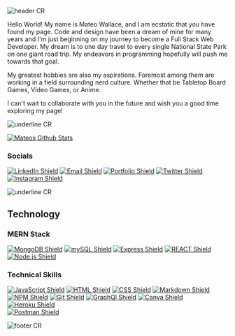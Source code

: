 <!-- Kudos for finding this note!
As a reward for finding it, heres a fun fact!
The first D&D campaign I ever ran was called Dawn's Ascension-->

![header CR](https://capsule-render.vercel.app/api?type=waving&color=gradient&customColorList=12&height=170&section=header&reversal=true&text=Mateo%20Wallace&fontAlignY=33&animation=fadeIn)

Hello World! My name is Mateo Wallace, and I am ecstatic that you have found my page. Code and design have been a dream of mine for many years and I'm just beginning on my journey to become a Full Stack Web Developer.
My dream is to one day travel to every single National State Park on one giant road trip. My endeavors in programming hopefully will push me towards that goal.

My greatest hobbies are also my aspirations. Foremost among them are working in a field surrounding nerd culture. Whether that be Tabletop Board Games, Video Games, or Anime.

I can't wait to collaborate with you in the future and wish you a good time exploring my page!

![underline CR](https://capsule-render.vercel.app/api?type=rect&color=gradient&customColorList=12&height=1&reversal=true)

<!-- This link is my personal vercel link. If you want to copy the same style please edit the version in the note below. Just replace where it says "YourGithubUsername" with your username -->
<!-- [![Your Github Stats](https://github-readme-stats.vercel.app/api?username=YourGithubUsername&count_private=true&show_icons=true&theme=github_dark)](https://github.com/YourGithubUsername) -->

[![Mateos Github Stats](https://github-readme-stats-git-master-mateo-wallace.vercel.app/api?username=Mateo-Wallace&count_private=true&show_icons=true&theme=github_dark)](https://github.com/Mateo-Wallace)

<!-- [![Mateos github stats](https://github-readme-stats.vercel.app/api?username=Mateo-Wallace&count_private=true&show_icons=true&theme=github_dark)](https://github.com/anuraghazra/github-readme-stats) -->

### Socials

[![LinkedIn Shield](https://img.shields.io/badge/LinkedIn-0A66C2?style=flat-square&logo=linkedin&logoColor=white)](https://www.linkedin.com/in/mateo-wallace-57931b254/)
[![Email Shield](https://img.shields.io/badge/Gmail-EA4335?style=flat-square&logo=gmail&logoColor=white)](mailto:mateo.t.wallace@gmail.com)
[![Portfolio Shield](https://img.shields.io/badge/Portfolio-181717?style=flat-square&logo=playCanvas&logoColor=white)](https://mateo-wallace.github.io/)
[![Twitter Shield](https://img.shields.io/badge/Twitter-1DA1F2?style=flat-square&logo=twitter&logoColor=white)](https://twitter.com/Magic_Man_Mateo)
[![Instagram Shield](https://img.shields.io/badge/Instagram-E4405F?style=flat-square&logo=instagram&logoColor=white)](https://www.instagram.com/mateo_wallace/)

![underline CR](https://capsule-render.vercel.app/api?type=rect&color=gradient&customColorList=12&height=1&reversal=true)

## Technology

### MERN Stack

[![MongoDB Shield](https://img.shields.io/badge/MongoDB-47A248?&style=flat-square&logo=mongodb&logoColor=white)](https://www.mongodb.com/)
[![mySQL Shield](https://img.shields.io/badge/mySQL-4479A1?&style=flat-square&logo=mysql&logoColor=white)](https://www.mysql.com/)
[![Express Shield](https://img.shields.io/badge/Express-000000?&style=flat-square&logo=express&logoColor=white)](http://expressjs.com/)
[![REACT Shield](https://img.shields.io/badge/React-222222?&style=flat-square&logo=react)](https://reactjs.org/)
[![Node.js Shield](https://img.shields.io/badge/Node.js-339933?&style=flat-square&logo=node.js&logoColor=white)](https://nodejs.org/en/)

### Technical Skills

[![JavaScript Shield](https://img.shields.io/badge/JavaScript_ES6+-F7DF1E?&style=flat-square&logo=javascript&logoColor=272727)](https://developer.mozilla.org/en-US/docs/Web/JavaScript)
[![HTML Shield](https://img.shields.io/badge/HTML5-E34F26?&style=flat-square&logo=html5&logoColor=white)](https://developer.mozilla.org/en-US/docs/Glossary/HTML5)
[![CSS Shield](https://img.shields.io/badge/CSS-1572B6?&style=flat-square&logo=css3&logoColor=white)](https://developer.mozilla.org/en-US/docs/Web/CSS)
[![Markdown Shield](https://img.shields.io/badge/Markdown-000000?&style=flat-square&logo=markdown)](https://www.markdownguide.org/)
[![NPM Shield](https://img.shields.io/badge/NPM-333333?&style=flat-square&logo=npm&logoColor=white)](https://www.npmjs.com/)
[![Git Shield](https://img.shields.io/badge/GIT-F05033?&style=flat-square&logo=git&logoColor=white)](https://git-scm.com/)
[![GraphQl Shield](https://img.shields.io/badge/GraphQl-E10098?&style=flat-square&logo=graphql&logoColor=white)](https://graphql.org/)
[![Canva Shield](https://img.shields.io/badge/Canva-333333?&style=flat-square&logo=canva)](https://www.canva.com/)
[![Heroku Shield](https://img.shields.io/badge/Heroku-430098?&style=flat-square&logo=heroku&logoColor=white)](https://www.heroku.com/what)  
[![Postman Shield](https://img.shields.io/badge/Postman-FF6C37?&style=flat-square&logo=postman&logoColor=white)](https://www.postman.com/)

![footer CR](https://capsule-render.vercel.app/api?type=waving&color=gradient&customColorList=12&height=80&section=footer)
